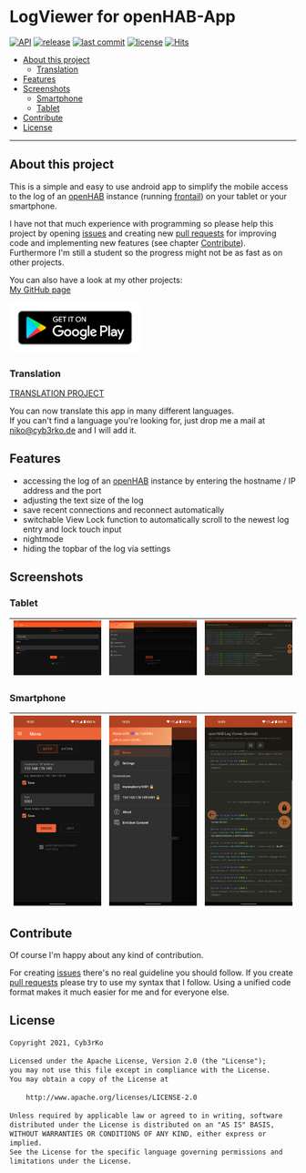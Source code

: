 # LogViewer for openHAB-App
[![API](https://img.shields.io/badge/API-16%2B-brightgreen.svg?style=flat)](https://android-arsenal.com/api?level=16)
[![release](https://img.shields.io/github/release/cyb3rko/logviewer-for-openhab-app.svg)](https://github.com/cyb3rko/logviewer-for-openhab-app/releases/latest)
[![last commit](https://img.shields.io/github/last-commit/cyb3rko/logviewer-for-openhab-app?color=F34C9F)](https://github.com/cyb3rko/logviewer-for-openhab-app/commits/master)
[![license](https://img.shields.io/github/license/cyb3rko/logviewer-for-openhab-app)](https://www.apache.org/licenses/LICENSE-2.0)
[![Hits](https://hits.seeyoufarm.com/api/count/incr/badge.svg?url=https%3A%2F%2Fgithub.com%2Fcyb3rko%2Flogviewer-for-openhab-app&count_bg=%23256AF5&title_bg=%23555555&icon=&icon_color=%23E7E7E7&title=Repo+views&edge_flat=false)](https://hits.seeyoufarm.com)

- [About this project](#about-this-project)  
    - [Translation](#translation)
- [Features](#features)  
- [Screenshots](#screenshots)  
  - [Smartphone](#smartphone)  
  - [Tablet](#tablet)  
- [Contribute](#contribute)  
- [License](#license)  

---

## About this project
This is a simple and easy to use android app to simplify the mobile access to the log of an [openHAB](https://www.openhab.org/) instance (running [frontail](https://github.com/mthenw/frontail)) on your tablet or your smartphone.

I have not that much experience with programming so please help this project by opening [issues](https://github.com/cyb3rko/logviewer-for-openhab-app/issues) and creating new [pull requests](https://github.com/cyb3rko/logviewer-for-openhab-app/pulls) for improving code and implementing new features (see chapter [Contribute](#contribute)).  
Furthermore I'm still a student so the progress might not be as fast as on other projects.

You can also have a look at my other projects:  
[My GitHub page](https://github.com/cyb3rko)

[<img src=".github/images/download.png" width="230">](https://play.google.com/store/apps/details?id=com.cyb3rko.logviewerforopenhab)

### Translation

[TRANSLATION PROJECT](https://poeditor.com/join/project?hash=ygnGPjgRfN)

You can now translate this app in many different languages.  
If you can't find a language you're looking for, just drop me a mail at niko@cyb3rko.de and I will add it.

## Features
- accessing the log of an [openHAB](https://www.openhab.org/) instance by entering the hostname / IP address and the port 
- adjusting the text size of the log 
- save recent connections and reconnect automatically
- switchable View Lock function to automatically scroll to the newest log entry and lock touch input 
- nightmode  
- hiding the topbar of the log via settings

## Screenshots
### Tablet
|<img src=".github/images/screenshot_1_tablet.jpg" width="270">|<img src=".github/images/screenshot_2_tablet.jpg" width="270">|<img src=".github/images/screenshot_3_tablet.jpg" width="270">|
|:---:|:---:|:---:|

### Smartphone
|<img src=".github/images/screenshot_1.png" width="270">|<img src=".github/images/screenshot_2.png" width="270">|<img src=".github/images/screenshot_3.png" width="270">|
|:---:|:---:|:---:|

## Contribute
Of course I'm happy about any kind of contribution.

For creating [issues](https://github.com/cyb3rko/logviewer-for-openhab-app/issues) there's no real guideline you should follow.
If you create [pull requests](https://github.com/cyb3rko/logviewer-for-openhab-app/pulls) please try to use my syntax that I follow.
Using a unified code format makes it much easier for me and for everyone else.

## License

    Copyright 2021, Cyb3rKo

    Licensed under the Apache License, Version 2.0 (the "License");
    you may not use this file except in compliance with the License.
    You may obtain a copy of the License at
    
        http://www.apache.org/licenses/LICENSE-2.0

    Unless required by applicable law or agreed to in writing, software
    distributed under the License is distributed on an "AS IS" BASIS,
    WITHOUT WARRANTIES OR CONDITIONS OF ANY KIND, either express or implied.
    See the License for the specific language governing permissions and
    limitations under the License.
